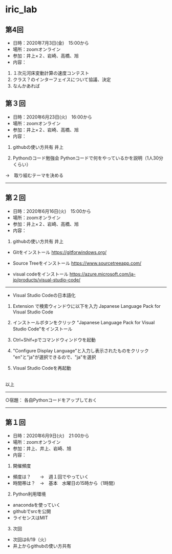 # iric_lab

## 第4回　
- 日時：2020年7月3日(金)　15:00から
- 場所：zoomオンライン
- 参加：井上×２、岩崎、高橋、旭
- 内容：

1. １次元河床変動計算の速度コンテスト
2. クラス？のインターフェイスについて協議、決定
3. なんかあれば


## 第３回　
- 日時：2020年6月23日(火)　16:00から
- 場所：zoomオンライン
- 参加：井上×２、岩崎、高橋、旭
- 内容：

1. githubの使い方共有 井上

2. Pythonのコード勉強会
Pythonコードで何をやっているかを説明（1人30分くらい）

→　取り組むテーマを決める


---

## 第２回　
- 日時：2020年6月16日(火)　15:00から
- 場所：zoomオンライン
- 参加：井上×２、岩崎、高橋、旭
- 内容：

1. githubの使い方共有 井上
- Gitをインストール
https://gitforwindows.org/

- Source Treeをインストール
https://www.sourcetreeapp.com/

- visual codeをインストール
https://azure.microsoft.com/ja-jp/products/visual-studio-code/

---

- Visual Studio Codeの日本語化
1. Extension で検索ウィンドウに以下を入力
Japanese Language Pack for Visual Studio Code

2. インストールボタンをクリック
"Japanese Language Pack for Visual Studio Code"をインストール

3. Ctrl+Shif+pでコマンドウィンドウを起動

4. "Configure Display Language"と入力し表示されたものをクリック
"en"と"ja"が選択できるので、"ja"を選択

5. Visual Studio Codeを再起動
<br>
以上

---


○宿題：
各自Pythonコードをアップしておく



---

## 第１回　
- 日時：2020年6月9日(火)　21:00から
- 場所：zoomオンライン
- 参加：井上、井上、岩崎、旭
- 内容：

1. 開催頻度
- 頻度は？　　→　週１回でやっていく
- 時間帯は？　→　基本　水曜日の15時から（1時間）

2. Python利用環境
- anacondaを使っていく
- githubでsrcを公開
- ライセンスはMIT

3. 次回　
- 次回は6/19（火）
- 井上からgithubの使い方共有
